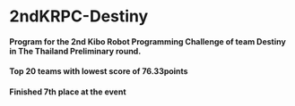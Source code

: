 # 2ndKRPC-Destiny
#### Program for the 2nd Kibo Robot Programming Challenge of team Destiny in The Thailand Preliminary round.
#### Top 20 teams with lowest score of 76.33points
#### Finished 7th place at the event
